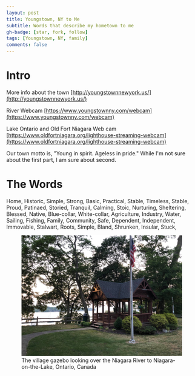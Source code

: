 ```yaml
---
layout: post
title: Youngstown, NY to Me
subtitle: Words that describe my hometown to me
gh-badge: [star, fork, follow]
tags: [Youngstown, NY, family]
comments: false
---
```


# Intro 

More info about the town [http://youngstownnewyork.us/](http://youngstownnewyork.us/)

River Webcam [https://www.youngstownny.com/webcam](https://www.youngstownny.com/webcam)

Lake Ontario and Old Fort Niagara Web cam [https://www.oldfortniagara.org/lighthouse-streaming-webcam](https://www.oldfortniagara.org/lighthouse-streaming-webcam)

Our town motto is, "Young in spirit. Ageless in pride." While I'm not sure about the first part, I am sure about second.

# The Words

Home, Historic, Simple, Strong, Basic, Practical, Stable, Timeless, Stable, Proud, Patinaed, Storied, Tranquil, Calming, Stoic, Nurturing, Sheltering, Blessed, Native, Blue-collar, White-collar, Agriculture, Industry, Water, Sailing, Fishing, Family, Community, Safe, Dependent, Independent, Immovable, Stalwart, Roots, Simple, Bland, Shrunken, Insular, Stuck,

<figure>
    <img src="/assets/uploads/YNYgazebo.jpg"
         alt="Gazebo, Youngstown, NY" width="600">
    <figcaption>The village gazebo looking over the Niagara River to Niagara-on-the-Lake, Ontario, Canada</figcaption>
</figure>